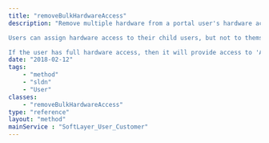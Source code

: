 ```yaml
---
title: "removeBulkHardwareAccess"
description: "Remove multiple hardware from a portal user's hardware access list. A user's hardware access list controls which of an account's hardware objects a user has access to in the SoftLayer customer portal and API. Hardware does not exist in the SoftLayer portal and returns 'not found' exceptions in the API if the user doesn't have access to it. If a user does not has access to the hardware you're attempting to remove then removeBulkHardwareAccess() returns true. 

Users can assign hardware access to their child users, but not to themselves. An account's master has access to all hardware on their customer account and can set hardware access for any of the other users on their account. 

If the user has full hardware access, then it will provide access to 'ALL but passed in' hardware ids. "
date: "2018-02-12"
tags:
    - "method"
    - "sldn"
    - "User"
classes:
    - "removeBulkHardwareAccess"
type: "reference"
layout: "method"
mainService : "SoftLayer_User_Customer"
---
```

